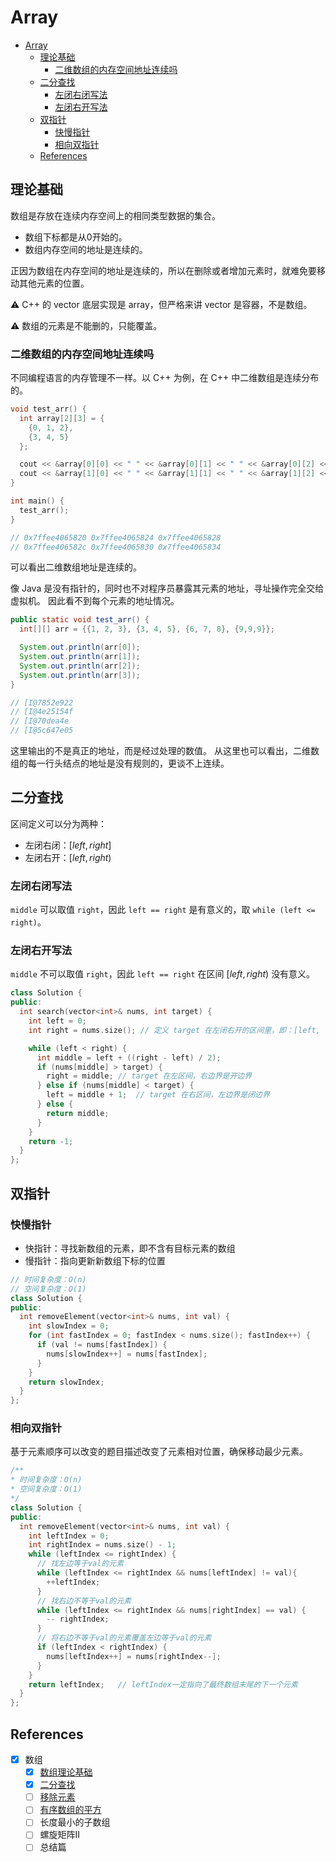 # Array

- [Array](#array)
  - [理论基础](#理论基础)
    - [二维数组的内存空间地址连续吗](#二维数组的内存空间地址连续吗)
  - [二分查找](#二分查找)
    - [左闭右闭写法](#左闭右闭写法)
    - [左闭右开写法](#左闭右开写法)
  - [双指针](#双指针)
    - [快慢指针](#快慢指针)
    - [相向双指针](#相向双指针)
  - [References](#references)

## 理论基础

数组是存放在连续内存空间上的相同类型数据的集合。

- 数组下标都是从0开始的。
- 数组内存空间的地址是连续的。

正因为数组在内存空间的地址是连续的，所以在删除或者增加元素时，就难免要移动其他元素的位置。

⚠️ C++ 的 vector 底层实现是 array，但严格来讲 vector 是容器，不是数组。

⚠️ 数组的元素是不能删的，只能覆盖。

### 二维数组的内存空间地址连续吗

不同编程语言的内存管理不一样。以 C++ 为例，在 C++ 中二维数组是连续分布的。

```cpp
void test_arr() {
  int array[2][3] = {
    {0, 1, 2},
    {3, 4, 5}
  };

  cout << &array[0][0] << " " << &array[0][1] << " " << &array[0][2] << endl;
  cout << &array[1][0] << " " << &array[1][1] << " " << &array[1][2] << endl;
}

int main() {
  test_arr();
}

// 0x7ffee4065820 0x7ffee4065824 0x7ffee4065828
// 0x7ffee406582c 0x7ffee4065830 0x7ffee4065834
```

可以看出二维数组地址是连续的。

像 Java 是没有指针的，同时也不对程序员暴露其元素的地址，寻址操作完全交给虚拟机。
因此看不到每个元素的地址情况。

```java
public static void test_arr() {
  int[][] arr = {{1, 2, 3}, {3, 4, 5}, {6, 7, 8}, {9,9,9}};

  System.out.println(arr[0]);
  System.out.println(arr[1]);
  System.out.println(arr[2]);
  System.out.println(arr[3]);
}

// [I@7852e922
// [I@4e25154f
// [I@70dea4e
// [I@5c647e05
```

这里输出的不是真正的地址，而是经过处理的数值。
从这里也可以看出，二维数组的每一行头结点的地址是没有规则的，更谈不上连续。

## 二分查找

区间定义可以分为两种：

- 左闭右闭：$[left, right]$
- 左闭右开：$[left, right)$

### 左闭右闭写法

`middle` 可以取值 `right`，因此 `left == right` 是有意义的，取
`while (left <= right)`。

### 左闭右开写法

`middle` 不可以取值 `right`，因此 `left == right` 在区间 $[left, right)$ 没有意义。

```cpp
class Solution {
public:
  int search(vector<int>& nums, int target) {
    int left = 0;
    int right = nums.size(); // 定义 target 在左闭右开的区间里，即：[left, right)

    while (left < right) {
      int middle = left + ((right - left) / 2);
      if (nums[middle] > target) {
        right = middle; // target 在左区间，右边界是开边界
      } else if (nums[middle] < target) {
        left = middle + 1;  // target 在右区间，左边界是闭边界
      } else {
        return middle;
      }
    }
    return -1;
  }
};
```

## 双指针

### 快慢指针

- 快指针：寻找新数组的元素，即不含有目标元素的数组
- 慢指针：指向更新新数组下标的位置

```cpp
// 时间复杂度：O(n)
// 空间复杂度：O(1)
class Solution {
public:
  int removeElement(vector<int>& nums, int val) {
    int slowIndex = 0;
    for (int fastIndex = 0; fastIndex < nums.size(); fastIndex++) {
      if (val != nums[fastIndex]) {
        nums[slowIndex++] = nums[fastIndex];
      }
    }
    return slowIndex;
  }
};
```

### 相向双指针

基于元素顺序可以改变的题目描述改变了元素相对位置，确保移动最少元素。

```cpp
/**
* 时间复杂度：O(n)
* 空间复杂度：O(1)
*/
class Solution {
public:
  int removeElement(vector<int>& nums, int val) {
    int leftIndex = 0;
    int rightIndex = nums.size() - 1;
    while (leftIndex <= rightIndex) {
      // 找左边等于val的元素
      while (leftIndex <= rightIndex && nums[leftIndex] != val){
        ++leftIndex;
      }
      // 找右边不等于val的元素
      while (leftIndex <= rightIndex && nums[rightIndex] == val) {
        -- rightIndex;
      }
      // 将右边不等于val的元素覆盖左边等于val的元素
      if (leftIndex < rightIndex) {
        nums[leftIndex++] = nums[rightIndex--];
      }
    }
    return leftIndex;   // leftIndex一定指向了最终数组末尾的下一个元素
  }
};
```

## References

- [x] 数组
  - [x] [数组理论基础](https://programmercarl.com/%E6%95%B0%E7%BB%84%E7%90%86%E8%AE%BA%E5%9F%BA%E7%A1%80.html)
  - [x] [二分查找](https://programmercarl.com/0704.%E4%BA%8C%E5%88%86%E6%9F%A5%E6%89%BE.html)
  - [ ] [移除元素](https://programmercarl.com/0027.%E7%A7%BB%E9%99%A4%E5%85%83%E7%B4%A0.html)
  - [ ] [有序数组的平方](https://programmercarl.com/0977.%E6%9C%89%E5%BA%8F%E6%95%B0%E7%BB%84%E7%9A%84%E5%B9%B3%E6%96%B9.html)
  - [ ] 长度最小的子数组
  - [ ] 螺旋矩阵II
  - [ ] 总结篇
